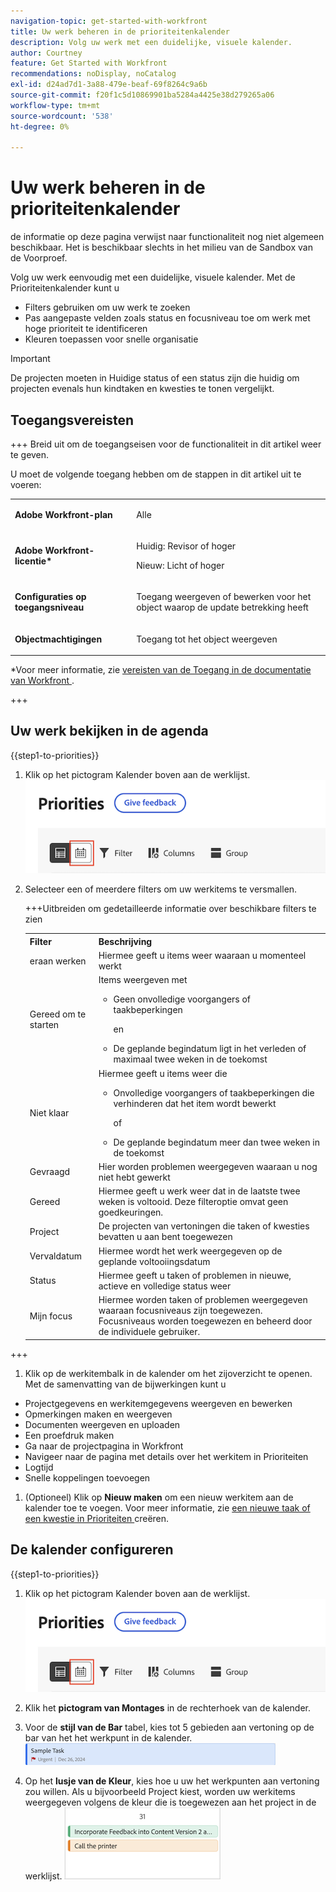 ```yaml
---
navigation-topic: get-started-with-workfront
title: Uw werk beheren in de prioriteitenkalender
description: Volg uw werk met een duidelijke, visuele kalender.
author: Courtney
feature: Get Started with Workfront
recommendations: noDisplay, noCatalog
exl-id: d24ad7d1-3a88-479e-beaf-69f8264c9a6b
source-git-commit: f20f1c5d10869901ba5284a4425e38d279265a06
workflow-type: tm+mt
source-wordcount: '538'
ht-degree: 0%

---
```


# Uw werk beheren in de prioriteitenkalender

<span class="preview"> de informatie op deze pagina verwijst naar functionaliteit nog niet algemeen beschikbaar. Het is beschikbaar slechts in het milieu van de Sandbox van de Voorproef.</span>

Volg uw werk eenvoudig met een duidelijke, visuele kalender. Met de Prioriteitenkalender kunt u

* Filters gebruiken om uw werk te zoeken
* Pas aangepaste velden zoals status en focusniveau toe om werk met hoge prioriteit te identificeren
* Kleuren toepassen voor snelle organisatie

>[!IMPORTANT]
>
>De projecten moeten in Huidige status of een status zijn die huidig om projecten evenals hun kindtaken en kwesties te tonen vergelijkt.


## Toegangsvereisten

+++ Breid uit om de toegangseisen voor de functionaliteit in dit artikel weer te geven.

U moet de volgende toegang hebben om de stappen in dit artikel uit te voeren:

<table style="table-layout:auto"> 
 <col> 
 </col> 
 <col> 
 </col> 
 <tbody> 
  <tr> 
   <td role="rowheader"><strong>Adobe Workfront-plan</strong></td> 
   <td> <p>Alle</p> </td> 
  </tr> 
  <tr> 
   <td role="rowheader"><strong>Adobe Workfront-licentie*</strong></td> 
   <td> 
   <p>Huidig: Revisor of hoger</p>
   <p>Nieuw: Licht of hoger</p> 
   </td> 
  </tr> 
  <tr> 
   <td role="rowheader"><strong>Configuraties op toegangsniveau</strong></td> 
   <td> <p>Toegang weergeven of bewerken voor het object waarop de update betrekking heeft</p></td> 
  </tr> 
  <tr> 
   <td role="rowheader"><strong>Objectmachtigingen</strong></td> 
   <td> <p>Toegang tot het object weergeven</p></td> 
  </tr> 
 </tbody> 
</table>

*Voor meer informatie, zie [ vereisten van de Toegang in de documentatie van Workfront ](/help/quicksilver/administration-and-setup/add-users/access-levels-and-object-permissions/access-level-requirements-in-documentation.md).

+++

## Uw werk bekijken in de agenda

{{step1-to-priorities}}

1. Klik op het pictogram Kalender boven aan de werklijst.
   ![ kalenderpictogram ](assets/calendar-tab.png)
1. Selecteer een of meerdere filters om uw werkitems te versmallen.

   +++Uitbreiden om gedetailleerde informatie over beschikbare filters te zien
   <table>
    <tbody>
    <tr>
    <th>Filter</th>
    <th>Beschrijving</th>
    </tr>
        <tr>
        <td>eraan werken</td>
        <td>Hiermee geeft u items weer waaraan u momenteel werkt</td>
        </tr>
        <tr>
        <td>Gereed om te starten</td>
        <td>Items weergeven met 
        <ul>
        <li>Geen onvolledige voorgangers of taakbeperkingen</li>
        <p>en</p>
        <li>De geplande begindatum ligt in het verleden of maximaal twee weken in de toekomst</li>
        </ul>
        </td>
        </tr>
        <tr>
        <td>Niet klaar</td>
        <td>Hiermee geeft u items weer die
        <ul>
        <li>Onvolledige voorgangers of taakbeperkingen die verhinderen dat het item wordt bewerkt</li>
        <p>of</p>
        <li>De geplande begindatum meer dan twee weken in de toekomst</li>
        </ul>
        </td>
        </tr>
        <tr>
        <td>Gevraagd</td>
        <td>Hier worden problemen weergegeven waaraan u nog niet hebt gewerkt</td>
        </tr>
        <td>Gereed</td>
        <td>Hiermee geeft u werk weer dat in de laatste twee weken is voltooid. Deze filteroptie omvat geen goedkeuringen.</td>
        </tr>
        <tr>
        <td>Project</td>
        <td>De projecten van vertoningen die taken of kwesties bevatten u aan bent toegewezen</td>
        </tr>
        <tr>
        <td>Vervaldatum</td>
        <td>Hiermee wordt het werk weergegeven op de geplande voltooiingsdatum</td>
        </tr>
        <tr>
        <td>Status</td>
        <td>Hiermee geeft u taken of problemen in nieuwe, actieve en volledige status weer</td>
        </tr>
        <tr>
        <td>Mijn focus</td>
        <td>Hiermee worden taken of problemen weergegeven waaraan focusniveaus zijn toegewezen. Focusniveaus worden toegewezen en beheerd door de individuele gebruiker.</td>
        </tr>
    </tbody>
    </table>

+++

1. Klik op de werkitembalk in de kalender om het zijoverzicht te openen. Met de samenvatting van de bijwerkingen kunt u

* Projectgegevens en werkitemgegevens weergeven en bewerken
* Opmerkingen maken en weergeven
* Documenten weergeven en uploaden
* Een proefdruk maken
* Ga naar de projectpagina in Workfront
* Navigeer naar de pagina met details over het werkitem in Prioriteiten
* Logtijd
* Snelle koppelingen toevoegen

1. (Optioneel) Klik op **Nieuw maken** om een nieuw werkitem aan de kalender toe te voegen. Voor meer informatie, zie [ een nieuwe taak of een kwestie in Prioriteiten ](/help/quicksilver/workfront-basics/priorities/create-task-issue-priorities.md) creëren.

## De kalender configureren

{{step1-to-priorities}}

1. Klik op het pictogram Kalender boven aan de werklijst.
   ![ kalenderpictogram ](assets/calendar-tab.png)
1. Klik het **pictogram van Montages** in de rechterhoek van de kalender.

1. Voor de **stijl van de Bar** tabel, kies tot 5 gebieden aan vertoning op de bar van het het werkpunt in de kalender.
   ![ steekproefbar ](assets/sample-task-for-field-config.png)

1. Op het **lusje van de Kleur**, kies hoe u uw het werkpunten aan vertoning zou willen. Als u bijvoorbeeld Project kiest, worden uw werkitems weergegeven volgens de kleur die is toegewezen aan het project in de werklijst.
   ![ project van de steekproefkleur ](assets/sample-calendar-projects.png)
